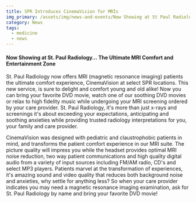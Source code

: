 ```yaml
---
title: SPR Introduces CinemaVision for MRIs
img_primary: /assets/img/news-and-events/Now Showing at St Paul Radiology.jpg
category: News
tags:
  - medicine
  - news
---
```

<h4>Now Showing at St. Paul Radiology... The Ultimate MRI Comfort and Entertainment Zone</h4><p>St. Paul Radiology now offers MRI (magnetic resonance imaging) patients the ultimate comfort experience, CinemaVision at select SPR locations. This new service, is sure to delight and comfort young and old alike! Now you can bring your favorite DVD movie, watch one of our soothing DVD movies or relax to high fidelity music while undergoing your MRI screening ordered by your care provider. St. Paul Radiology, it's more than just x-rays and screenings it's about exceeding your expectations, anticipating and soothing anxieties while providing trusted radiology interpretations for you, your family and care provider.</p><p>CinemaVision was designed with pediatric and claustrophobic patients in mind, and transforms the patient comfort experience in our MRI suite. The picture quality will impress you while the headset provides optimal MRI noise reduction, two way patient communications and high quality digital audio from a variety of input sources including FM/AM radio, CD's and select MP3 players. Patients marvel at the transformation of experiences, it's amazing sound and video quality that reduces both background noise and anxieties, why settle for anything less? So when your care provider indicates you may need a magnetic resonance imaging examination, ask for St. Paul Radiology by name and bring your favorite DVD movie!</p>